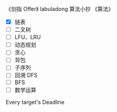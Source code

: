 
《剑指 Offer》
labuladong 算法小抄
《算法》






- [x] 链表
- [ ] 二叉树
- [ ] LFU、LRU
- [ ] 动态规划
- [ ] 贪心
- [ ] 背包
- [ ] 子序列
- [ ] 回溯 DFS
- [ ] BFS
- [ ] 数学运算

Every target's Deadline



